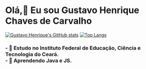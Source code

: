 <h1> Olá,👋 Eu sou Gustavo Henrique Chaves de Carvalho </h1>

[![Gustavo Henrique's GitHub stats](https://github-readme-stats.vercel.app/api?username=GustavoHenrique07&hide=issues&icons=true&theme=dark)](https://github.com/GustavoHenrique07/github-readme-stats)
[![Top Langs](https://github-readme-stats.vercel.app/api/top-langs/?username=GustavoHenrique07&layout=compact&theme=dark)](https://github.com/GustavoHenrique07/github-readme-stats)

<h3>
- 🔭 Estudo no Instituto Federal de Educação, Ciência e Tecnologia do Ceará. <br>
- 🌱 Aprendendo Java e JS.
</h3>



